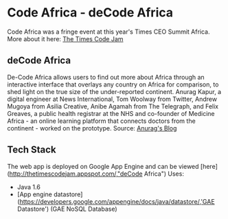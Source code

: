 Code Africa - deCode Africa
===========================

Code Africa was a fringe event at this year's Times CEO Summit Africa. More about it here: [The Times Code Jam](http://www.thetimes.co.uk/tto/public/codeafrica/article3358455.ece "The Times, London")

deCode Africa
-------------
De-Code Africa allows users to find out more about Africa through an interactive interface that overlays any country on Africa for comparison, to shed light on the true size of the under-reported continent. Anurag Kapur, a digital engineer at News International, Tom Woolway from Twitter, Andrew Mugoya from Asilia Creative, Anibe Agamah from The Telegraph, and Felix Greaves, a public health registrar at the NHS and co-founder of Medicine Africa - an online learning platform that connects doctors from the continent - worked on the prototype.
Source: [Anurag's Blog](http://www.anuragkapur.com/what-s-on/codeafricahackweekend, "Anurag's Blog")

Tech Stack
----------
The web app is deployed on Google App Engine and can be viewed [here](http://thetimescodejam.appspot.com/,"deCode Africa")
Uses:
* Java 1.6
* [App engine datastore](https://developers.google.com/appengine/docs/java/datastore/,'GAE Datastore') (GAE NoSQL Database)
